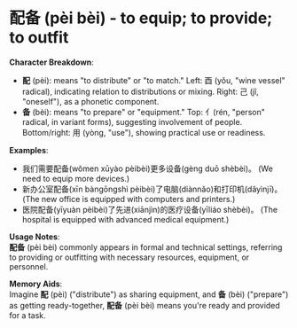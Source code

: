 # **配备 (pèi bèi) - to equip; to provide; to outfit**

**Character Breakdown**:  
- **配** (pèi): means "to distribute" or "to match." Left: 酉 (yǒu, "wine vessel" radical), indicating relation to distributions or mixing. Right: 己 (jǐ, "oneself"), as a phonetic component.  
- **备** (bèi): means "to prepare" or "equipment." Top: 亻(rén, "person" radical, in variant forms), suggesting involvement of people. Bottom/right: 用 (yòng, "use"), showing practical use or readiness.

**Examples**:  
- 我们需要配备(wǒmen xūyào pèibèi)更多设备(gèng duō shèbèi)。 (We need to equip more devices.)  
- 新办公室配备(xīn bàngōngshì pèibèi)了电脑(diànnǎo)和打印机(dǎyìnjī)。 (The new office is equipped with computers and printers.)  
- 医院配备(yīyuàn pèibèi)了先进(xiānjìn)的医疗设备(yīliáo shèbèi)。 (The hospital is equipped with advanced medical equipment.)

**Usage Notes**:  
**配备** (pèi bèi) commonly appears in formal and technical settings, referring to providing or outfitting with necessary resources, equipment, or personnel.

**Memory Aids**:  
Imagine **配** (pèi) ("distribute") as sharing equipment, and **备** (bèi) ("prepare") as getting ready-together, **配备** (pèi bèi) means you're ready and provided for a task.